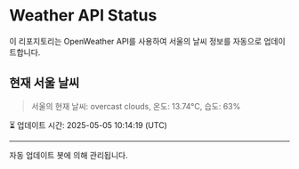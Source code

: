
# Weather API Status

이 리포지토리는 OpenWeather API를 사용하여 서울의 날씨 정보를 자동으로 업데이트합니다.

## 현재 서울 날씨
> 서울의 현재 날씨: overcast clouds, 온도: 13.74°C, 습도: 63%

⏳ 업데이트 시간: 2025-05-05 10:14:19 (UTC)

---
자동 업데이트 봇에 의해 관리됩니다.
